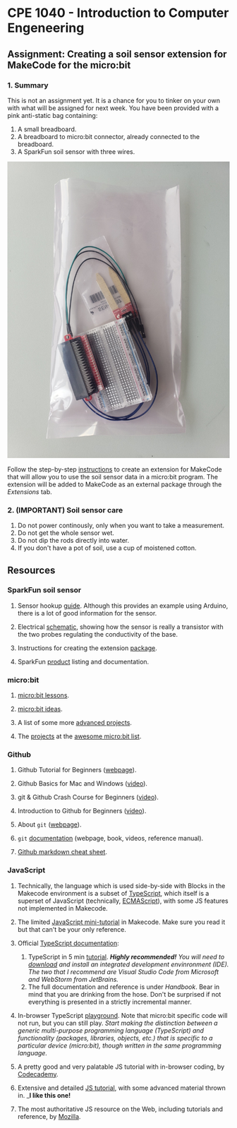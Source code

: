 # CPE 1040 - Introduction to Computer Engeneering

## Assignment: Creating a soil sensor extension for MakeCode for the micro:bit

### 1. Summary

This is not an assignment yet. It is a chance for you to tinker on your own with what will be assigned for next week. You have been provided with a pink anti-static bag containing:
  1. A small breadboard.
  2. A breadboard to micro:bit connector, already connected to the breadboard.
  3. A SparkFun soil sensor with three wires.
  
![alt text](https://github.com/ivogeorg/starter-preliminary-soil-sensor-extension/blob/master/images/soil-sensor-baggy.jpg "Soil sensor and accessories")

Follow the step-by-step [instructions](https://learn.sparkfun.com/tutorials/how-to-create-a-makecode-package-for-microbit/all) to create an extension for MakeCode that will allow you to use the soil sensor data in a micro:bit program. The extension will be added to MakeCode as an external package through the _Extensions_ tab.

### 2. (IMPORTANT) Soil sensor care

1. Do not power continously, only when you want to take a measurement.
2. Do not get the whole sensor wet.
3. Do not dip the rods directly into water.
4. If you don't have a pot of soil, use a cup of moistened cotton.

## Resources

### SparkFun soil sensor

1. Sensor hookup [guide](https://learn.sparkfun.com/tutorials/soil-moisture-sensor-hookup-guide). Although this provides an example using Arduino, there is a lot of good information for the sensor.

2. Electrical [schematic](https://cdn.sparkfun.com/datasheets/Sensors/Biometric/SparkFun_Soil_Moisture_Sensor.pdf), showing how the sensor is really a transistor with the two probes regulating the conductivity of the base.

3. Instructions for creating the extension [package](https://learn.sparkfun.com/tutorials/how-to-create-a-makecode-package-for-microbit/all).

4. SparkFun [product](https://www.sparkfun.com/products/13322) listing and documentation.

### micro:bit 

1. [micro:bit lessons](https://makecode.microbit.org/lessons).

2. [micro:bit ideas](https://microbit.org/ideas/).

3. A list of some more [advanced projects](https://www.itpro.co.uk/desktop-hardware/26289/13-top-bbc-micro-bit-projects).

4. The [projects](https://www.itpro.co.uk/desktop-hardware/26289/13-top-bbc-micro-bit-projects) at the [awesome micro:bit list](https://github.com/carlosperate/awesome-microbit).

### Github

1. Github Tutorial for Beginners ([webpage](https://product.hubspot.com/blog/git-and-github-tutorial-for-beginners)).

2. Github Basics for Mac and Windows ([video](https://www.youtube.com/watch?v=0fKg7e37bQE)).

3. git & Github Crash Course for Beginners ([video](https://www.youtube.com/watch?v=SWYqp7iY_Tc)).

4. Introduction to Github for Beginners ([video](https://www.youtube.com/watch?v=fQLK8Ib_SKk)).

5. About `git` ([webpage](https://git-scm.com/about)).

6. `git` [documentation](https://git-scm.com/doc) (webpage, book, videos, reference manual).

7. [Github markdown cheat sheet](https://github.com/adam-p/markdown-here/wiki/Markdown-Cheatsheet).

### JavaScript

1. Technically, the language which is used side-by-side with Blocks in the Makecode environment is a subset of [TypeScript](https://makecode.com/language), which itself is a superset of JavaScript (technically, [ECMAScript](https://www.ecma-international.org/ecma-262/10.0/index.html#Title)), with some JS features not implemented in Makecode.

2. The limited [JavaScript mini-tutorial](https://makecode.microbit.org/javascript) in Makecode. Make sure you read it but that can't be your only reference.

3. Official [TypeScript documentation]():
   1. TypeScript in 5 min [tutorial](https://www.typescriptlang.org/docs/handbook/typescript-in-5-minutes.html). _**Highly recommended!** You will need to [download](https://www.typescriptlang.org/index.html#download-links) and install an integrated development envinronment (IDE). The two that I recommend are Visual Studio Code from Microsoft and WebStorm from JetBrains._
   2. The full documentation and reference is under _Handbook_. Bear in mind that you are drinking from the hose. Don't be surprised if not everything is presented in a strictly incremental manner.
   
4. In-browser TypeScript [playground](https://www.typescriptlang.org/play/index.html). Note that micro:bit specific code will not run, but you can still play. _Start making the distinction between a generic multi-purpose programming language (TypeScript) and functionality (packages, libraries, objects, etc.) that is specific to a particular device (micro:bit), though written in the same programming language._

5. A pretty good and very palatable JS tutorial with in-browser coding, by [Codecademy](https://www.codecademy.com/learn/introduction-to-javascript).

6. Extensive and detailed [JS tutorial](https://javascript.info/), with some advanced material thrown in. _**I like this one!**

7. The most authoritative JS resource on the Web, including tutorials and reference, by [Mozilla](https://developer.mozilla.org/en-US/docs/Web/JavaScript).
